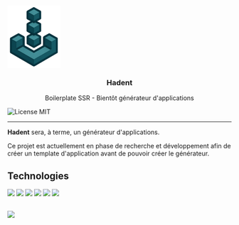 <div align="center" style="display: flex">
    <br>
    <img height="140px" src="./data/hadent_logo.png" alt="Hadent Logo" />
</div>

<h3 align="center">Hadent</h3>
<p align="center">Boilerplate SSR - Bientôt générateur d'applications</p>

<div align="center" style="display: inline-block">
    <img src="https://img.shields.io/badge/license-MIT-C7191B?style=flat-square" alt="License MIT"/>
</div>

---

**Hadent** sera, à terme, un générateur d'applications.

Ce projet est actuellement en phase de recherche et développement afin de créer un template d'application avant de pouvoir créer le générateur.

## Technologies

<div align="left" style="display: inline-block">
    <img src="https://img.shields.io/badge/Handlebars-F0772B?style=for-the-badge&logo=Handlebars.js&logoColor=maroon"/>
    <img src="https://img.shields.io/badge/alpinejs-white.svg?style=for-the-badge&logo=alpinedotjs&logoColor=%238BC0D0"/>
    <img src="https://img.shields.io/badge/daisyui-5A0EF8?style=for-the-badge&logo=daisyui&logoColor=white"/>
    <img src="https://img.shields.io/badge/express.js-%23404d59.svg?style=for-the-badge&logo=express&logoColor=%2361DAFB"/>
    <img src="https://img.shields.io/badge/Node.JS-43853D?style=for-the-badge&logo=node.js&logoColor=white"/>
    <img src="https://img.shields.io/badge/tailwindcss-%2338B2AC.svg?style=for-the-badge&logo=tailwind-css&logoColor=white"/>
</div>

##

<img src="https://badgen.net/badge/Fait%20par/Fabio%20R.%20LOPES/438f98" />
